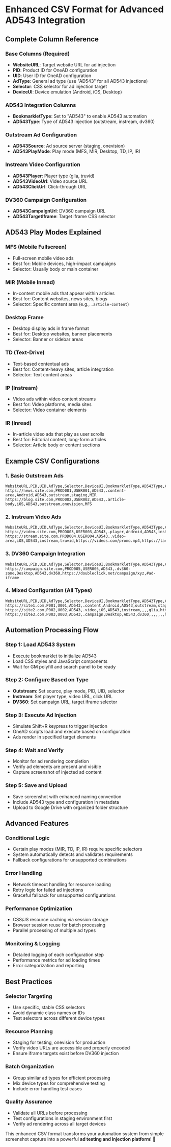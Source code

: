# Enhanced CSV Format for Advanced AD543 Integration

## Complete Column Reference

### Base Columns (Required)
- **WebsiteURL**: Target website URL for ad injection
- **PID**: Product ID for OneAD configuration  
- **UID**: User ID for OneAD configuration
- **AdType**: General ad type (use "AD543" for all AD543 injections)
- **Selector**: CSS selector for ad injection target
- **DeviceUI**: Device emulation (Android, iOS, Desktop)

### AD543 Integration Columns
- **BookmarkletType**: Set to "AD543" to enable AD543 automation
- **AD543Type**: Type of AD543 injection (outstream, instream, dv360)

### Outstream Ad Configuration
- **AD543Source**: Ad source server (staging, onevision)
- **AD543PlayMode**: Play mode (MFS, MIR, Desktop, TD, IP, IR)

### Instream Video Configuration  
- **AD543Player**: Player type (glia, truvid)
- **AD543VideoUrl**: Video source URL
- **AD543ClickUrl**: Click-through URL

### DV360 Campaign Configuration
- **AD543CampaignUrl**: DV360 campaign URL
- **AD543TargetIframe**: Target iframe CSS selector

## AD543 Play Modes Explained

### **MFS (Mobile Fullscreen)**
- Full-screen mobile video ads
- Best for: Mobile devices, high-impact campaigns
- Selector: Usually body or main container

### **MIR (Mobile Inread)**  
- In-content mobile ads that appear within articles
- Best for: Content websites, news sites, blogs
- Selector: Specific content area (e.g., `.article-content`)

### **Desktop Frame**
- Desktop display ads in frame format
- Best for: Desktop websites, banner placements
- Selector: Banner or sidebar areas

### **TD (Text-Drive)**
- Text-based contextual ads
- Best for: Content-heavy sites, article integration
- Selector: Text content areas

### **IP (Instream)**  
- Video ads within video content streams
- Best for: Video platforms, media sites
- Selector: Video container elements

### **IR (Inread)**
- In-article video ads that play as user scrolls
- Best for: Editorial content, long-form articles  
- Selector: Article body or content sections

## Example CSV Configurations

### 1. **Basic Outstream Ads**
```csv
WebsiteURL,PID,UID,AdType,Selector,DeviceUI,BookmarkletType,AD543Type,AD543Source,AD543PlayMode
https://news.site.com,PROD001,USER001,AD543,.content-area,Android,AD543,outstream,staging,MIR
https://blog.site.com,PROD002,USER002,AD543,.article-body,iOS,AD543,outstream,onevision,MFS
```

### 2. **Instream Video Ads**
```csv  
WebsiteURL,PID,UID,AdType,Selector,DeviceUI,BookmarkletType,AD543Type,AD543Player,AD543VideoUrl,AD543ClickUrl
https://video.site.com,PROD003,USER003,AD543,.player,Android,AD543,instream,glia,https://videos.com/ad.mp4,https://click.com
https://stream.site.com,PROD004,USER004,AD543,.video-area,iOS,AD543,instream,truvid,https://videos.com/promo.mp4,https://landing.com
```

### 3. **DV360 Campaign Integration**
```csv
WebsiteURL,PID,UID,AdType,Selector,DeviceUI,BookmarkletType,AD543Type,AD543CampaignUrl,AD543TargetIframe  
https://campaign.site.com,PROD005,USER005,AD543,.dv360-zone,Desktop,AD543,dv360,https://doubleclick.net/campaign/xyz,#ad-iframe
```

### 4. **Mixed Configuration (All Types)**
```csv
WebsiteURL,PID,UID,AdType,Selector,DeviceUI,BookmarkletType,AD543Type,AD543Source,AD543PlayMode,AD543Player,AD543VideoUrl,AD543ClickUrl,AD543CampaignUrl,AD543TargetIframe
https://site1.com,P001,U001,AD543,.content,Android,AD543,outstream,staging,MIR,,,,,
https://site2.com,P002,U002,AD543,.video,iOS,AD543,instream,,,,glia,https://vid.mp4,https://click.com,,
https://site3.com,P003,U003,AD543,.campaign,Desktop,AD543,dv360,,,,,,,https://dv360.com/camp,#iframe
```

## Automation Processing Flow

### Step 1: Load AD543 System
- Execute bookmarklet to initialize AD543
- Load CSS styles and JavaScript components
- Wait for GM polyfill and search panel to be ready

### Step 2: Configure Based on Type
- **Outstream**: Set source, play mode, PID, UID, selector
- **Instream**: Set player type, video URL, click URL
- **DV360**: Set campaign URL, target iframe selector

### Step 3: Execute Ad Injection
- Simulate Shift+R keypress to trigger injection
- OneAD scripts load and execute based on configuration  
- Ads render in specified target elements

### Step 4: Wait and Verify
- Monitor for ad rendering completion
- Verify ad elements are present and visible
- Capture screenshot of injected ad content

### Step 5: Save and Upload
- Save screenshot with enhanced naming convention
- Include AD543 type and configuration in metadata
- Upload to Google Drive with organized folder structure

## Advanced Features

### **Conditional Logic**
- Certain play modes (MIR, TD, IP, IR) require specific selectors
- System automatically detects and validates requirements
- Fallback configurations for unsupported combinations

### **Error Handling**
- Network timeout handling for resource loading
- Retry logic for failed ad injections
- Graceful fallback for unsupported configurations

### **Performance Optimization**  
- CSS/JS resource caching via session storage
- Browser session reuse for batch processing
- Parallel processing of multiple ad types

### **Monitoring & Logging**
- Detailed logging of each configuration step
- Performance metrics for ad loading times
- Error categorization and reporting

## Best Practices

### **Selector Targeting**
- Use specific, stable CSS selectors
- Avoid dynamic class names or IDs
- Test selectors across different device types

### **Resource Planning**
- Staging for testing, onevision for production
- Verify video URLs are accessible and properly encoded
- Ensure iframe targets exist before DV360 injection

### **Batch Organization**  
- Group similar ad types for efficient processing
- Mix device types for comprehensive testing
- Include error handling test cases

### **Quality Assurance**
- Validate all URLs before processing
- Test configurations in staging environment first
- Verify ad rendering across all target devices

This enhanced CSV format transforms your automation system from simple screenshot capture into a powerful **ad testing and injection platform**! 🚀